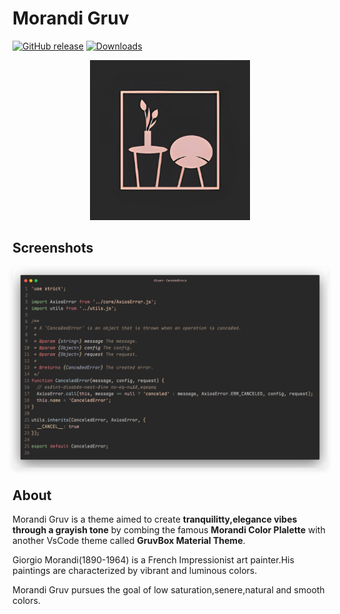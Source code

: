 # Morandi Gruv

[![GitHub release](https://img.shields.io/github/v/release/ethanbao27/morandigruv?style=flat-square)](https://github.com/ethanbao27/morandi-gruv/releases)
[![Downloads](https://img.shields.io/visual-studio-marketplace/d/BaoYuXiang.morandigruv?color=03A9F4)](https://marketplace.visualstudio.com/items?itemName=BaoYuXiang.morandigruv)

<div align="center">
  <img src="./images/icon.png" alt="Theme Icon" width="256">
</div>

## Screenshots

<div align="center">
  <img src="./images/preview.png" alt="Theme Preview" style="border-radius: 8px; box-shadow: 0 4px 8px rgba(0,0,0,0.1);">
</div>

## About

Morandi Gruv is a theme aimed to create **tranquilitty,elegance vibes through a grayish tone** by combing the famous **Morandi Color Plalette** with another VsCode theme called **GruvBox Material Theme**.

Giorgio Morandi(1890-1964) is a French Impressionist art painter.His paintings are characterized by vibrant and luminous colors.

Morandi Gruv pursues the goal of low saturation,senere,natural and smooth colors.
